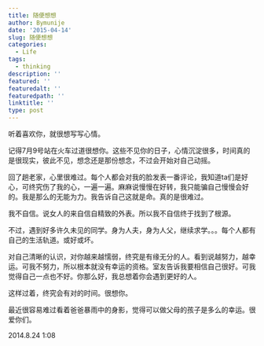 ```yaml
---
title: 随便想想
author: Bymunije
date: '2015-04-14'
slug: 随便想想
categories:
  - Life
tags:
  - thinking
description: ''
featured: ''
featuredalt: ''
featuredpath: ''
linktitle: ''
type: post
---
```

听着喜欢你，就很想写写心情。

记得7月9号站在火车过道很想你。这些不见你的日子，心情沉淀很多，时间真的是很现实，彼此不见，想念还是那份想念，不过会开始对自己动摇。

回了趟老家，心里很难过。每个人都会对我的脸发表一番评论，我知道ta们是好心，可终究伤了我的心，一遍一遍。麻麻说慢慢在好转，我只能骗自己慢慢会好的。我是那么的无能为力。我告诉自己这就是命。真的是很难过。

我不自信。说女人的来自信自精致的外表。所以我不自信终于找到了根源。

不过，遇到好多许久未见的同学。身为人夫，身为人父，继续求学。。。每个人都有自己的生活轨道。或好或坏。

对自己清晰的认识，对你越来越懦弱，终究是有缘无分的人。看到说越努力，越幸运。可我不努力，所以根本就没有幸运的资格。室友告诉我要相信自己很好。可我觉得自己一点也不好。你那么好，我总想着你会遇到更好的人。

这样过着，终究会有对的时间。很想你。

最近很容易难过看着爸爸暴雨中的身影，觉得可以做父母的孩子是多么的幸运。很爱你们。

 2014.8.24   1:08
